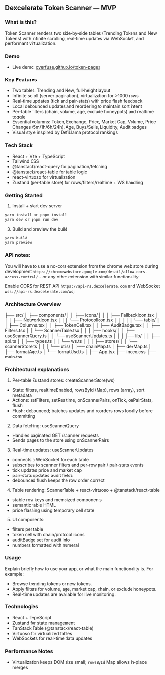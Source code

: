 ## Dexcelerate Token Scanner — MVP

### What is this?

Token Scanner renders two side‑by‑side tables (Trending Tokens and New Tokens) with infinite scrolling, real‑time updates via WebSocket, and performant virtualization.

### Demo

- Live demo: [overfuse.github.io/token-pages](https://overfuse.github.io/token-pages)

### Key Features

- Two tables: Trending and New, full‑height layout
- Infinite scroll (server pagination), virtualization for >1000 rows
- Real‑time updates (tick and pair‑stats) with price flash feedback
- Local debounced updates and reordering to maintain sort intent
- Per‑table filters (chain, volume, age, exclude honeypots) and realtime toggle
- Essential columns: Token, Exchange, Price, Market Cap, Volume, Price Changes (5m/1h/6h/24h), Age, Buys/Sells, Liquidity, Audit badges
- Visual style inspired by DefiLlama protocol rankings

### Tech Stack

- React + Vite + TypeScript
- Tailwind CSS
- @tanstack/react-query for pagination/fetching
- @tanstack/react-table for table logic
- react-virtuoso for virtualization
- Zustand (per‑table store) for rows/filters/realtime + WS handling

### Getting Started

1. Install + start dev server

```bash
yarn install or pnpm install
yarn dev or pnpm run dev
```

3. Build and preview the build

```bash
yarn build
yarn preview
```

### API notes:

You will have to use a no-cors extension from the chrome web store during development
`https://chromewebstore.google.com/detail/allow-cors-access-control/` - or any other extension with similar functionality.

Enable CORS for REST API `https://api-rs.dexcelerate.com` and WebSocket `wss://api-rs.dexcelerate.com/ws`;

### Architecture Overview

├── src/
│   ├── components/
│   │   ├── icons/
│   │   │   ├── FallbackIcon.tsx
│   │   │   ├── NetworkIcon.tsx
│   │   │   └── ProtocolIcon.tsx
│   │   │
│   │   └── table/
│   │       ├── Columns.tsx
│   │       ├── TokenCell.tsx
│   │       ├── AuditBadge.tsx
│   │       ├── Filters.tsx
│   │       └── ScannerTable.tsx
│   │
│   ├── hooks/
│   │   ├── useScannerQuery.ts
│   │   └── useScannerUpdates.ts
│   │
│   ├── lib/
│   │   ├── api.ts
│   │   ├── types.ts
│   │   └── ws.ts
│   │
│   ├── stores/
│   │   └── scannerStore.ts
│   │
│   └── utils/
│       ├── chainMap.ts
│       ├── dexMap.ts
│       ├── formatAge.ts
│       └── formatUsd.ts
│
├── App.tsx
├── index.css
├── main.tsx

### Frchitectural explanations
1. Per-table Zustand stores: createScannerStore(ws)
  - State: filters, realtimeEnabled, rowsById (Map), rows (array), sort metadata
  - Actions: setFilters, setRealtime, onScannerPairs, onTick, onPairStats, flush
  - Flush: debounced; batches updates and reorders rows locally before committing

2. Data fetching: useScannerQuery
  - Handles paginated GET /scanner requests
  - Sends pages to the store using onScannerPairs

3. Real-time updates: useScannerUpdates
  - connects a WebSocket for each table
  - subscribes to scanner filters and per-row pair / pair-stats events
  - tick updates price and market cap
  - pair-stats updates audit fields
  - debounced flush keeps the row order correct

4. Table rendering: ScannerTable + react-virtuoso + @tanstack/react-table
  - stable row keys and memoized components
  - semantic table HTML
  - price flashing using temporary cell state

5. UI components:
  - filters per table
  - token cell with chain/protocol icons
  - auditBadge set for audit info
  - numbers formatted with numeral

### Usage

Explain briefly how to use your app, or what the main functionality is. For example:
  - Browse trending tokens or new tokens.
  - Apply filters for volume, age, market cap, chain, or exclude honeypots.
  - Real-time updates are available for live monitoring.

### Technologies

- React + TypeScript
- Zustand for state management
- TanStack Table (@tanstack/react-table)
- Virtuoso for virtualized tables
- WebSockets for real-time data updates

### Performance Notes

- Virtualization keeps DOM size small; `rowsById` Map allows in‑place merges

